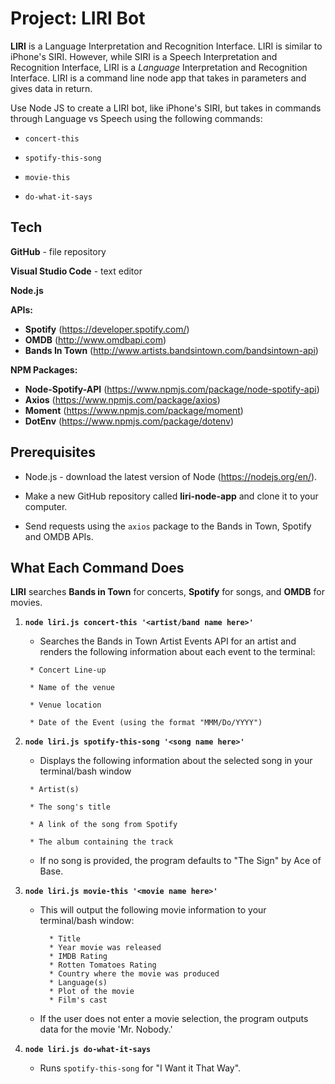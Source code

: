 # Project: LIRI Bot

**LIRI** is a Language Interpretation and Recognition Interface. LIRI is similar to iPhone's SIRI. However, while SIRI is a Speech Interpretation and Recognition Interface, LIRI is a _Language_ Interpretation and Recognition Interface. LIRI is a command line node app that takes in parameters and gives data in return.

Use Node JS to create a LIRI bot, like iPhone's SIRI, but takes in commands through Language vs Speech using the following commands:

   * `concert-this`

   * `spotify-this-song`

   * `movie-this`

   * `do-what-it-says`
   
   
## Tech

**GitHub** - file repository

**Visual Studio Code** - text editor

**Node.js**

**APIs:**

  * **Spotify** (https://developer.spotify.com/)
  * **OMDB** (http://www.omdbapi.com) 
  * **Bands In Town** (http://www.artists.bandsintown.com/bandsintown-api)

**NPM Packages:**

  * **Node-Spotify-API** (https://www.npmjs.com/package/node-spotify-api)
  * **Axios** (https://www.npmjs.com/package/axios)
  * **Moment** (https://www.npmjs.com/package/moment)
  * **DotEnv** (https://www.npmjs.com/package/dotenv)

   
## Prerequisites

- Node.js - download the latest version of Node (https://nodejs.org/en/).

- Make a new GitHub repository called **liri-node-app** and clone it to your computer.

- Send requests using the `axios` package to the Bands in Town, Spotify and OMDB APIs.

  
## What Each Command Does

**LIRI** searches **Bands in Town** for concerts, **Spotify** for songs, and **OMDB** for movies.

1. **`node liri.js concert-this '<artist/band name here>'`**

   * Searches the Bands in Town Artist Events API for an artist and renders the following information about each event to the terminal:
    ```
     * Concert Line-up
     
     * Name of the venue

     * Venue location

     * Date of the Event (using the format "MMM/Do/YYYY")
    ```
2. **`node liri.js spotify-this-song '<song name here>'`**

   * Displays the following information about the selected song in your terminal/bash window

    ```
     * Artist(s)

     * The song's title

     * A link of the song from Spotify

     * The album containing the track
    ```
   * If no song is provided, the program defaults to "The Sign" by Ace of Base.

3. **`node liri.js movie-this '<movie name here>'`**

   * This will output the following movie information to your terminal/bash window:
     ```
       * Title
       * Year movie was released
       * IMDB Rating
       * Rotten Tomatoes Rating
       * Country where the movie was produced
       * Language(s)
       * Plot of the movie
       * Film's cast
     ```
   * If the user does not enter a movie selection, the program outputs data for the movie 'Mr. Nobody.'

4. **`node liri.js do-what-it-says`**

     * Runs `spotify-this-song` for "I Want it That Way".
     


